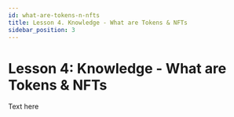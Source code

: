 ```yaml
---
id: what-are-tokens-n-nfts
title: Lesson 4. Knowledge - What are Tokens & NFTs
sidebar_position: 3
---
```


# Lesson 4: Knowledge - What are Tokens & NFTs

Text here